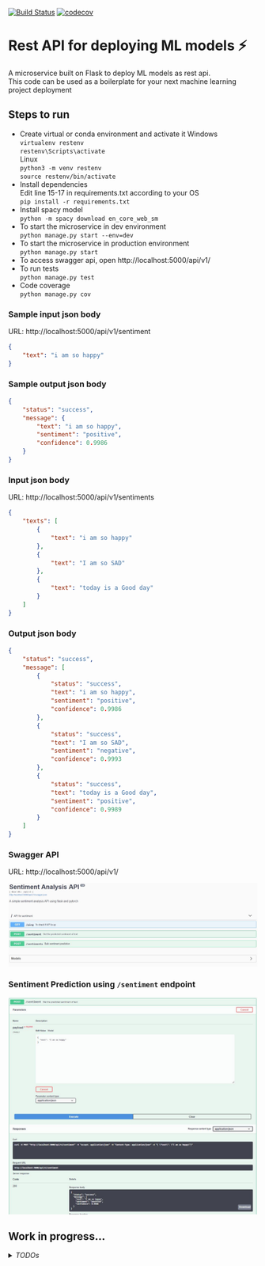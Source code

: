 [![Build Status](https://travis-ci.org/hpanwar08/rest-api-ml-model.svg?branch=master)](https://travis-ci.org/hpanwar08/rest-api-ml-model
)
[![codecov](https://codecov.io/gh/hpanwar08/rest-api-ml-model/branch/master/graph/badge.svg)](https://codecov.io/gh/hpanwar08/rest-api-ml-model)

# Rest API for deploying ML models :zap:

A microservice built on Flask to deploy ML models as rest api.  
This code can be used as a boilerplate for your next machine learning project deployment

## Steps to run

* Create virtual or conda environment and activate it
  Windows  
  `virtualenv restenv`  
  `restenv\Scripts\activate`  
  Linux  
  `python3 -m venv restenv`  
  `source restenv/bin/activate`
* Install dependencies  
  Edit line 15-17 in requirements.txt according to your OS  
  `pip install -r requirements.txt`  
* Install spacy model  
  ```python -m spacy download en_core_web_sm```
* To start the microservice in dev environment  
  ```python manage.py start --env=dev```  
* To start the microservice in production environment  
  ```python manage.py start```
* To access swagger api, open http://localhost:5000/api/v1/
* To run tests  
  ```python manage.py test```
* Code coverage  
  ```python manage.py cov```

### Sample input json body

URL: http://localhost:5000/api/v1/sentiment  

```json
{
	"text": "i am so happy"
}
```

### Sample output json body

```json
{
    "status": "success",
    "message": {
        "text": "i am so happy",
        "sentiment": "positive",
        "confidence": 0.9986
    }
}
```

### Input json body

URL: http://localhost:5000/api/v1/sentiments  

```json
{
    "texts": [
        {
            "text": "i am so happy"
        },
        {
            "text": "I am so SAD"
        },
        {
            "text": "today is a Good day"
        }
    ]
}
```

### Output json body

```json
{
    "status": "success",
    "message": [
        {
            "status": "success",
            "text": "i am so happy",
            "sentiment": "positive",
            "confidence": 0.9986
        },
        {
            "status": "success",
            "text": "I am so SAD",
            "sentiment": "negative",
            "confidence": 0.9993
        },
        {
            "status": "success",
            "text": "today is a Good day",
            "sentiment": "positive",
            "confidence": 0.9989
        }
    ]
}
```

### Swagger API

URL: http://localhost:5000/api/v1/  

![Swagger API](/imgs/swagger1.JPG "Swagger API")

### Sentiment Prediction using ```/sentiment``` endpoint

![Sentiment](/imgs/senti1.JPG "Sentiment predict")


## Work in progress... 
<details><summary><i>TODOs</i></summary><p>

- [x] add sentiment analysis model  
- [x] update api  
- [x] add tests  
- [ ] add load testing  
- [ ] add database to store predictions  
- [ ] dockerize the app  
- [ ] add authentication  

</p></details>
